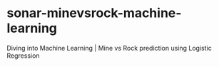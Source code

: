 # sonar-minevsrock-machine-learning
Diving into Machine Learning | Mine vs Rock prediction using Logistic Regression
